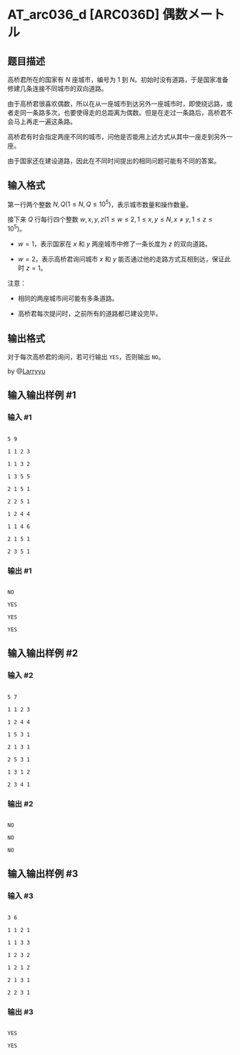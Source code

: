 # AT_arc036_d [ARC036D] 偶数メートル

## 题目描述

高桥君所在的国家有 $N$ 座城市，编号为 $1$ 到 $N$。初始时没有道路，于是国家准备修建几条连接不同城市的双向道路。

由于高桥君很喜欢偶数，所以在从一座城市到达另外一座城市时，即使绕远路，或者走同一条路多次，也要使得走的总距离为偶数。但是在走过一条路后，高桥君不会马上再走一遍这条路。

高桥君有时会指定两座不同的城市，问他是否能用上述方式从其中一座走到另外一座。

由于国家还在建设道路，因此在不同时间提出的相同问题可能有不同的答案。

## 输入格式

第一行两个整数 $N,Q(1\le N,Q\le 10^5)$，表示城市数量和操作数量。

接下来 $Q$ 行每行四个整数 $w,x,y,z(1\le w\le2,1\le x,y\le N,x\ne y,1\le z\le 10^5)$。

- $w=1$，表示国家在 $x$ 和 $y$ 两座城市中修了一条长度为 $z$ 的双向道路。
- $w=2$，表示高桥君询问城市 $x$ 和 $y$ 能否通过他的走路方式互相到达，保证此时 $z=1$。

注意：

- 相同的两座城市间可能有多条道路。
- 高桥君每次提问时，之前所有的道路都已建设完毕。

## 输出格式

对于每次高桥君的询问，若可行输出 ```YES```，否则输出 ```NO```。

by @[Larryyu](https://www.luogu.com.cn/user/475329)

## 输入输出样例 #1

### 输入 #1

```
5 9
1 1 2 3
1 1 3 2
1 3 5 5
2 1 5 1
2 2 5 1
1 2 4 4
1 1 4 6
2 1 5 1
2 3 5 1
```

### 输出 #1

```
NO
YES
YES
YES
```

## 输入输出样例 #2

### 输入 #2

```
5 7
1 1 2 3
1 2 4 4
1 5 3 1
2 1 3 1
2 5 3 1
1 3 1 2
2 3 4 1
```

### 输出 #2

```
NO
NO
NO
```

## 输入输出样例 #3

### 输入 #3

```
3 6
1 1 2 1
1 1 3 3
1 2 3 2
1 2 1 2
2 1 3 1
2 2 3 1
```

### 输出 #3

```
YES
YES
```